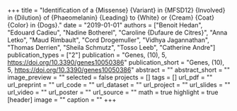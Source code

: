 +++
title = "Identification of a {Missense} {Variant} in {MFSD12} {Involved} in {Dilution} of {Phaeomelanin} {Leading} to {White} or {Cream} {Coat} {Color} in {Dogs}."
date = "2019-01-01"
authors = ["Benoit Hedan", "Edouard Cadieu", "Nadine Botherel", "Caroline {Dufaure de Citres}", "Anna Letko", "Maud Rimbault", "Cord Drogemuller", "Vidhya Jagannathan", "Thomas Derrien", "Sheila Schmutz", "Tosso Leeb", "Catherine Andre"]
publication_types = ["2"]
publication = "Genes, (10), 5, https://doi.org/10.3390/genes10050386"
publication_short = "Genes, (10), 5, https://doi.org/10.3390/genes10050386"
abstract = ""
abstract_short = ""
image_preview = ""
selected = false
projects = []
tags = []
url_pdf = ""
url_preprint = ""
url_code = ""
url_dataset = ""
url_project = ""
url_slides = ""
url_video = ""
url_poster = ""
url_source = ""
math = true
highlight = true
[header]
image = ""
caption = ""
+++
